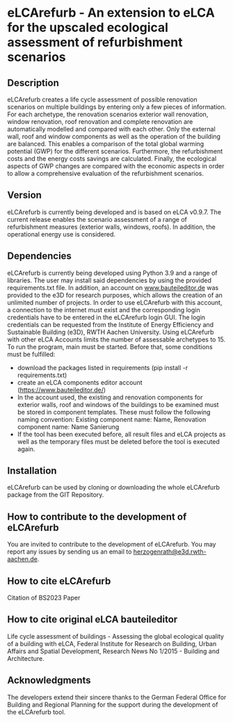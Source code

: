 # eLCArefurb - An extension to eLCA for the upscaled ecological assessment of refurbishment scenarios

## Description
eLCArefurb creates a life cycle assessment of possible renovation scenarios on multiple buildings by entering only a few pieces of information. For each archetype, the renovation scenarios exterior wall renovation, window renovation, roof renovation and complete renovation are automatically modelled and compared with each other. Only the external wall, roof and window components as well as the operation of the building are balanced. This enables a comparison of the total global warming potential (GWP) for the different scenarios. Furthermore, the refurbishment costs and the energy costs savings are calculated. Finally, the ecological aspects of GWP changes are compared with the economic aspects in order to allow a comprehensive evaluation of the refurbishment scenarios.

## Version
eLCArefurb is currently being developed and is based on eLCA v0.9.7. The current release enables the scenario assessment of a range of refurbishment measures (exterior walls, windows, roofs). In addition, the operational energy use is considered.

## Dependencies
eLCArefurb is currently being developed using Python 3.9 and a range of libraries. The user may install said dependencies by using the provided requirements.txt file. In addition, an account on www.bauteileditor.de was provided to the e3D for research purposes, which allows the creation of an unlimited number of projects. In order to use eLCArefurb with this account, a connection to the internet must exist and the corresponding login credentials have to be entered in the eLCArefurb login GUI. The login credentials can be requested from the Institute of Energy Efficiency and Sustainable Building (e3D), RWTH Aachen University. Using eLCArefurb with other eLCA Accounts limits the number of assessable archetypes to 15. To run the program, main must be started. Before that, some conditions must be fulfilled:
- download the packages listed in requirements (pip install -r requirements.txt)
- create an eLCA components editor account (https://www.bauteileditor.de/)
- In the account used, the existing and renovation components for exterior walls, roof and windows of the buildings to be examined must be stored in component templates. These must follow the following naming convention: Existing component name: Name, Renovation component name: Name Sanierung
- If the tool has been executed before, all result files and eLCA projects as well as the temporary files must be deleted before the tool is executed again.


## Installation
eLCArefurb can be used by cloning or downloading the whole eLCArefurb package from the GIT Repository.

## How to contribute to the development of eLCArefurb
You are invited to contribute to the development of eLCArefurb. You may report any issues by sending us an email to herzogenrath@e3d.rwth-aachen.de.

## How to cite eLCArefurb
Citation of BS2023 Paper

## How to cite original eLCA bauteileditor
Life cycle assessment of buildings - Assessing the global ecological quality of a building with eLCA, Federal Institute for Research on Building, Urban Affairs and Spatial Development, Research News No 1/2015 - Building and Architecture. 

## Acknowledgments
The developers extend their sincere thanks to the German Federal Office for Building and Regional Planning for the support during the development of the eLCArefurb tool.